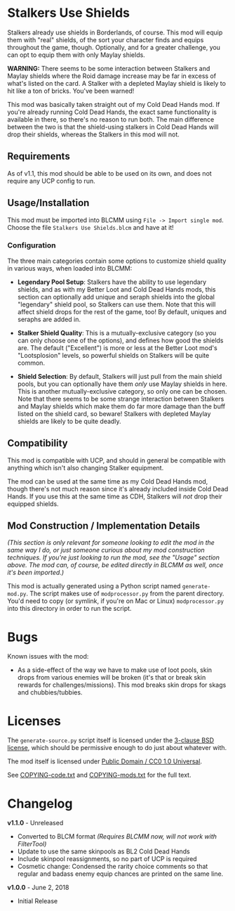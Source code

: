 Stalkers Use Shields
====================

Stalkers already use shields in Borderlands, of course.  This mod will
equip them with "real" shields, of the sort your character finds and equips
throughout the game, though.  Optionally, and for a greater challenge, you
can opt to equip them with only Maylay shields.

**WARNING:** There seems to be some interaction between Stalkers and Maylay
shields where the Roid damage increase may be far in excess of what's
listed on the card.  A Stalker with a depleted Maylay shield is likely to
hit like a ton of bricks.  You've been warned!

This mod was basically taken straight out of my Cold Dead Hands mod.  If
you're already running Cold Dead Hands, the exact same functionality is
available in there, so there's no reason to run both.  The main difference
between the two is that the shield-using stalkers in Cold Dead Hands will
drop their shields, whereas the Stalkers in this mod will not.

Requirements
------------

As of v1.1, this mod should be able to be used on its own, and does not
require any UCP config to run.

Usage/Installation
------------------

This mod must be imported into BLCMM using `File -> Import single mod`.
Choose the file `Stalkers Use Shields.blcm` and have at it!

### Configuration

The three main categories contain some options to customize shield quality
in various ways, when loaded into BLCMM:

* **Legendary Pool Setup**: Stalkers have the ability to use legendary
  shields, and as with my Better Loot and Cold Dead Hands mods, this
  section can optionally add unique and seraph shields into the global
  "legendary" shield pool, so Stalkers can use them.  Note that this will
  affect shield drops for the rest of the game, too!  By default, uniques
  and seraphs are added in.

* **Stalker Shield Quality**: This is a mutually-exclusive category (so you can
  only choose one of the options), and defines how good the shields are.
  The default ("Excellent") is more or less at the Better Loot mod's
  "Lootsplosion" levels, so powerful shields on Stalkers will be quite common.

* **Shield Selection**: By default, Stalkers will just pull from the main
  shield pools, but you can optionally have them *only* use Maylay shields
  in here.  This is another mutually-exclusive category, so only one can be
  chosen.  Note that there seems to be some strange interaction between
  Stalkers and Maylay shields which make them do far more damage than the
  buff listed on the shield card, so beware!  Stalkers with depleted Maylay
  shields are likely to be quite deadly.

Compatibility
-------------

This mod is compatible with UCP, and should in general be compatible with
anything which isn't also changing Stalker equipment.

The mod can be used at the same time as my Cold Dead Hands mod, though
there's not much reason since it's already included inside Cold Dead Hands.
If you use this at the same time as CDH, Stalkers will *not* drop their
equipped shields.

Mod Construction / Implementation Details
-----------------------------------------

*(This section is only relevant for someone looking to edit the mod in the
same way I do, or just someone curious about my mod construction techniques.
If you're just looking to run the mod, see the "Usage" section above.  The
mod can, of course, be edited directly in BLCMM as well, once it's
been imported.)*

This mod is actually generated using a Python script named `generate-mod.py`.
The script makes use of `modprocessor.py` from the parent directory.  You'd
need to copy (or symlink, if you're on Mac or Linux) `modprocessor.py` into
this directory in order to run the script.

Bugs
====

Known issues with the mod:

* As a side-effect of the way we have to make use of loot pools, skin drops
  from various enemies will be broken (it's that or break skin rewards for
  challenges/missions).  This mod breaks skin drops for skags and
  chubbies/tubbies.

Licenses
========

The `generate-source.py` script itself is licensed under the
[3-clause BSD license](https://opensource.org/licenses/BSD-3-Clause),
which should be permissive enough to do just about whatever with.

The mod itself is licensed under
[Public Domain / CC0 1.0 Universal](https://creativecommons.org/publicdomain/zero/1.0/).

See [COPYING-code.txt](../COPYING-code.txt) and [COPYING-mods.txt](../COPYING-mods.txt)
for the full text.

Changelog
=========

**v1.1.0** - Unreleased
 * Converted to BLCM format *(Requires BLCMM now, will not work with FilterTool)*
 * Update to use the same skinpools as BL2 Cold Dead Hands
 * Include skinpool reassignments, so no part of UCP is required
 * Cosmetic change: Condensed the rarity choice comments so that regular
   and badass enemy equip chances are printed on the same line.

**v1.0.0** - June 2, 2018
 * Initial Release
